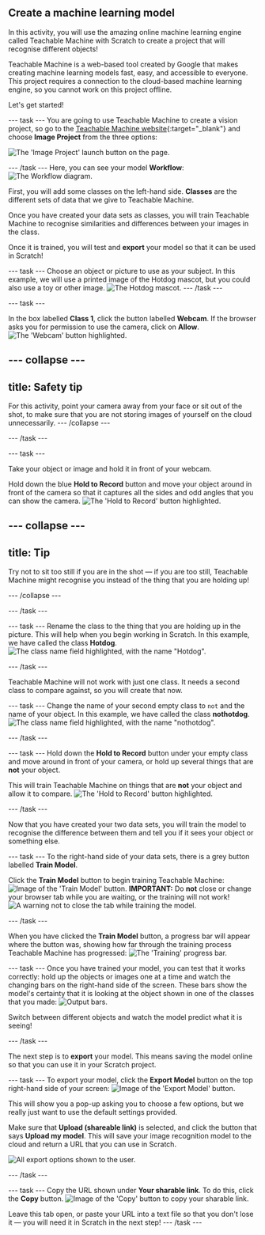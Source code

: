 ## Create a machine learning model

In this activity, you will use the amazing online machine learning engine called Teachable Machine with Scratch to create a project that will recognise different objects!

Teachable Machine is a web-based tool created by Google that makes creating machine learning models fast, easy, and accessible to everyone. This project requires a connection to the cloud-based machine learning engine, so you cannot work on this project offline.

Let's get started!


--- task ---
You are going to use Teachable Machine to create a vision project, so go to the [Teachable Machine website](https://teachablemachine.withgoogle.com/train){:target="_blank"} and choose **Image Project** from the three options:
 
![The 'Image Project' launch button on the page.](images/starter_project.png)

--- /task ---
Here, you can see your model **Workflow**:
![The Workflow diagram.](images/workflow.JPG)

First, you will add some classes on the left-hand side. **Classes** are the different sets of data that we give to Teachable Machine.

Once you have created your data sets as classes, you will train Teachable Machine to recognise similarities and differences between your images in the class.

Once it is trained, you will test and **export** your model so that it can be used in Scratch!

--- task ---
Choose an object or picture to use as your subject. In this example, we will use a printed image of the Hotdog mascot, but you could also use a toy or other image.
![The Hotdog mascot.](images/hotdog-200x250.png)
--- /task ---

--- task ---

In the box labelled **Class 1**, click the button labelled **Webcam**. If the browser asks you for permission to use the camera, click on **Allow**.
![The 'Webcam' button highlighted.](images/webcam.png)

--- collapse ---
---
title: Safety tip
--- 
For this activity, point your camera away from your face or sit out of the shot, to make sure that you are not storing images of yourself on the cloud unnecessarily. 
--- /collapse ---

--- /task ---

--- task ---

Take your object or image and hold it in front of your webcam.

Hold down the blue **Hold to Record** button and move your object around in front of the camera so that it captures all the sides and odd angles that you can show the camera.
![The 'Hold to Record' button highlighted.](images/record.png)

--- collapse ---
---
title: Tip
---
Try not to sit too still if you are in the shot — if you are too still, Teachable Machine might recognise you instead of the thing that you are holding up!

--- /collapse ---

--- /task ---

--- task ---
Rename the class to the thing that you are holding up in the picture. This will help when you begin working in Scratch. In this example, we have called the class **Hotdog**.
![The class name field highlighted, with the name "Hotdog".](images/classname.png)

--- /task ---

Teachable Machine will not work with just one class. It needs a second class to compare against, so you will create that now.

--- task ---
Change the name of your second empty class to `not` and the name of your object. In this example, we have called the class **nothotdog**.
![The class name field highlighted, with the name "nothotdog".](images/classname2.png)

--- /task ---

--- task ---
Hold down the **Hold to Record** button under your empty class and move around in front of your camera, or hold up several things that are **not** your object.

This will train Teachable Machine on things that are **not** your object and allow it to compare.
![The 'Hold to Record' button highlighted.](images/record2.png)

--- /task ---

Now that you have created your two data sets, you will train the model to recognise the difference between them and tell you if it sees your object or something else.

--- task ---
To the right-hand side of your data sets, there is a grey button labelled **Train Model**.

Click the **Train Model** button to begin training Teachable Machine:
![Image of the 'Train Model' button.](images/trainmodel.png)
**IMPORTANT:** Do **not** close or change your browser tab while you are waiting, or the training will not work!
![A warning not to close the tab while training the model.](images/trainingwarning.png)

--- /task ---

When you have clicked the **Train Model** button, a progress bar will appear where the button was, showing how far through the training process Teachable Machine has progressed:
![The 'Training' progress bar.](images/progressbar.png)

--- task ---
Once you have trained your model, you can test that it works correctly: hold up the objects or images one at a time and watch the changing bars on the right-hand side of the screen. These bars show the model's certainty that it is looking at the object shown in one of the classes that you made:
![Output bars.](images/outputbar.png)

Switch between different objects and watch the model predict what it is seeing!

--- /task ---

The next step is to **export** your model. This means saving the model online so that you can use it in your Scratch project.

--- task ---
To export your model, click the **Export Model** button on the top right-hand side of your screen:
![Image of the 'Export Model' button.](images/exportbutton.png)

This will show you a pop-up asking you to choose a few options, but we really just want to use the default settings provided.

Make sure that **Upload (shareable link)** is selected, and click the button that says **Upload my model**. This will save your image recognition model to the cloud and return a URL that you can use in Scratch.

![All export options shown to the user.](images/exportoptions.png)

--- /task ---

--- task ---
Copy the URL shown under **Your sharable link**. To do this, click the **Copy** button.
![Image of the 'Copy' button to copy your sharable link.](images/copybutton.png)

Leave this tab open, or paste your URL into a text file so that you don't lose it — you will need it in Scratch in the next step!
--- /task ---
